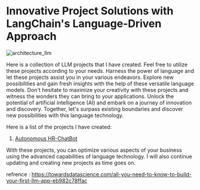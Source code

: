 # Innovative Project Solutions with LangChain's Language-Driven Approach


![architecture_llm](img/llm_architectur.webp)


Here is a collection of LLM projects that I have created. Feel free to utilize these projects according to your needs. Harness the power of language and let these projects assist you in your various endeavors. Explore new possibilities and gain fresh insights with the help of these versatile language models. Don't hesitate to maximize your creativity with these projects and witness the wonders they can bring to your applications. Unlock the potential of artificial intelligence (AI) and embark on a journey of innovation and discovery. Together, let's surpass existing boundaries and discover new possibilities with this language technology.

Here is a list of the projects I have created:
1. [Autonomous HR-ChatBot](https://github.com/fahmiaziz98/langchain_project/tree/main/autonomus-hr-chatbot)

With these projects, you can optimize various aspects of your business using the advanced capabilities of language technology. I will also continue updating and creating new projects as time goes on.

refrence : https://towardsdatascience.com/all-you-need-to-know-to-build-your-first-llm-app-eb982c78ffac